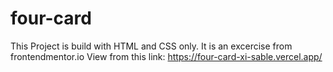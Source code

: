 # four-card
This Project is build with HTML and CSS only. It is an excercise from frontendmentor.io
View from this link: https://four-card-xi-sable.vercel.app/
